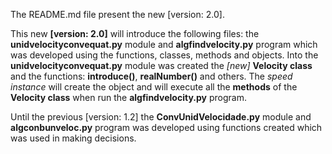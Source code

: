 
The README.md file present the new [version: 2.0].

This new **[version: 2.0]** will introduce the following files: the **unidvelocityconvequat.py** module and **algfindvelocity.py** program which was developed using the functions, classes, methods and objects. Into the **unidvelocityconvequat.py** module was created the *[new]* **Velocity class** and  the functions: **introduce()**, **realNumber()** and others. The *speed instance* will create the object and will execute all the **methods** of the **Velocity class** when run the **algfindvelocity.py** program.

Until the previous [version: 1.2] the **ConvUnidVelocidade.py** module and **algconbunveloc.py** program was developed using functions created which was used in making decisions.   



